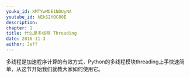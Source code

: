 ```yaml
---
youku_id: XMTYwMDE1NDUyNA
youtube_id: kEkS2YOC80E
description: 
chapter: 1
title: 什么是多线程 Threading
date: 2016-11-3
author: Jeff
---
```


多线程是加速程序计算的有效方式，Python的多线程模块threading上手快速简单，从这节开始我们就教大家如何使用它。